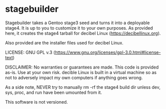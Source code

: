 # stagebuilder
Stagebuilder takes a Gentoo stage3 seed and turns it into a deployable stage4. It is up to you to customize it to your own purposes. As provided here, it creates the stage4 tarball for decibel Linux (https://decibellinux.org).

Also provided are the installer files used for decibel Linux.

LICENSE: GNU GPL v.3 (https://www.gnu.org/licenses/gpl-3.0.html#license-text)

DISCLAIMER: No warranties or guarantees are made. This code is provided as-is. Use at your own risk. decible Linux is built in a virtual machine so as not to adversely impact my own computers if anything goes wrong. 

As a side note, NEVER try to manually rm -rf the stage4 build dir unless dev, sys, proc, and run have been umounted from it. 

This software is not versioned.
